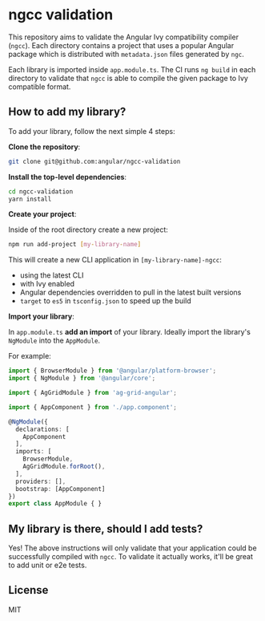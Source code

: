 # ngcc validation

This repository aims to validate the Angular Ivy compatibility compiler (`ngcc`). Each directory contains a project that uses a popular Angular package which is distributed with `metadata.json` files generated by `ngc`.

Each library is imported inside `app.module.ts`. The CI runs `ng build` in each directory to validate that `ngcc` is able to compile the given package to Ivy compatible format.

## How to add my library?

To add your library, follow the next simple 4 steps:

**Clone the repository**:

```bash
git clone git@github.com:angular/ngcc-validation
```

**Install the top-level dependencies**:

```bash
cd ngcc-validation
yarn install
```

**Create your project**:

Inside of the root directory create a new project:

```bash
npm run add-project [my-library-name]
```

This will create a new CLI application in `[my-library-name]-ngcc`:

* using the latest CLI
* with Ivy enabled
* Angular dependencies overridden to pull in the latest built versions
* `target` to `es5` in `tsconfig.json` to speed up the build


**Import your library**:

In `app.module.ts` **add an import** of your library.
Ideally import the library's `NgModule` into the `AppModule`.

For example:

```ts
import { BrowserModule } from '@angular/platform-browser';
import { NgModule } from '@angular/core';

import { AgGridModule } from 'ag-grid-angular';

import { AppComponent } from './app.component';

@NgModule({
  declarations: [
    AppComponent
  ],
  imports: [
    BrowserModule,
    AgGridModule.forRoot(),
  ],
  providers: [],
  bootstrap: [AppComponent]
})
export class AppModule { }
```

## My library is there, should I add tests?

Yes! The above instructions will only validate that your application could be successfully compiled with `ngcc`. To validate it actually works, it'll be great to add unit or e2e tests.

## License

MIT
